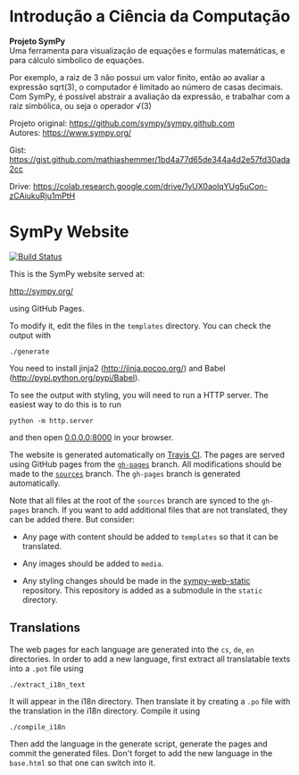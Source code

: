 # Introdução a Ciência da Computação

**Projeto SymPy**   
Uma ferramenta para visualização de equações e formulas matemáticas, e para cálculo simbolico de equações.

Por exemplo, a raiz de 3 não possui um valor finito, então ao avaliar a expressão sqrt(3), o computador é limitado ao número de casas decimais. Com SymPy, é possível abstrair a avaliação da expressão, e trabalhar com a raiz simbólica, ou seja o operador √(3)

Projeto original: https://github.com/sympy/sympy.github.com   
Autores: https://www.sympy.org/   

Gist: https://gist.github.com/mathiashemmer/1bd4a77d65de344a4d2e57fd30ada2cc

Drive: https://colab.research.google.com/drive/1yUX0aolqYUg5uCon-zCAiukuRju1mPtH


# SymPy Website

[![Build
Status](https://travis-ci.org/sympy/sympy.github.com.svg?branch=sources)](https://travis-ci.org/sympy/sympy.github.com)

This is the SymPy website served at:

http://sympy.org/

using GitHub Pages.

To modify it, edit the files in the `templates` directory. You can check the
output with

    ./generate

You need to install jinja2 (http://jinja.pocoo.org/) and Babel
(http://pypi.python.org/pypi/Babel).

To see the output with styling, you will need to run a HTTP server. The
easiest way to do this is to run

    python -m http.server

and then open [0.0.0.0:8000](0.0.0.0:8000) in your browser.

The website is generated automatically on [Travis
CI](https://travis-ci.org/sympy/sympy.github.com). The pages are served
using GitHub pages from the
[`gh-pages`](https://github.com/sympy/sympy.github.com/tree/gh-pages) branch. All
modifications should be made to the
[`sources`](https://github.com/sympy/sympy.github.com/tree/sources) branch. The
`gh-pages` branch is generated automatically.

Note that all files at the root of the `sources` branch are synced to the
`gh-pages` branch. If you want to add additional files that are not translated,
they can be added there. But consider:

- Any page with content should be added to `templates` so that it can be
translated.

- Any images should be added to `media`.

- Any styling changes should be made in
  the [sympy-web-static](https://github.com/sympy/sympy-web-static)
  repository. This repository is added as a submodule in the `static`
  directory.

## Translations

The web pages for each language are generated into the `cs`, `de`, `en`
directories. In order to add a new language, first extract all translatable
texts into a `.pot` file using

    ./extract_i18n_text

It will appear in the i18n directory. Then translate it by creating a `.po` file
with the translation in the i18n directory. Compile it using

    ./compile_i18n

Then add the language in the generate script, generate the pages and commit the
generated files. Don't forget to add the new language in the `base.html` so that
one can switch into it.
